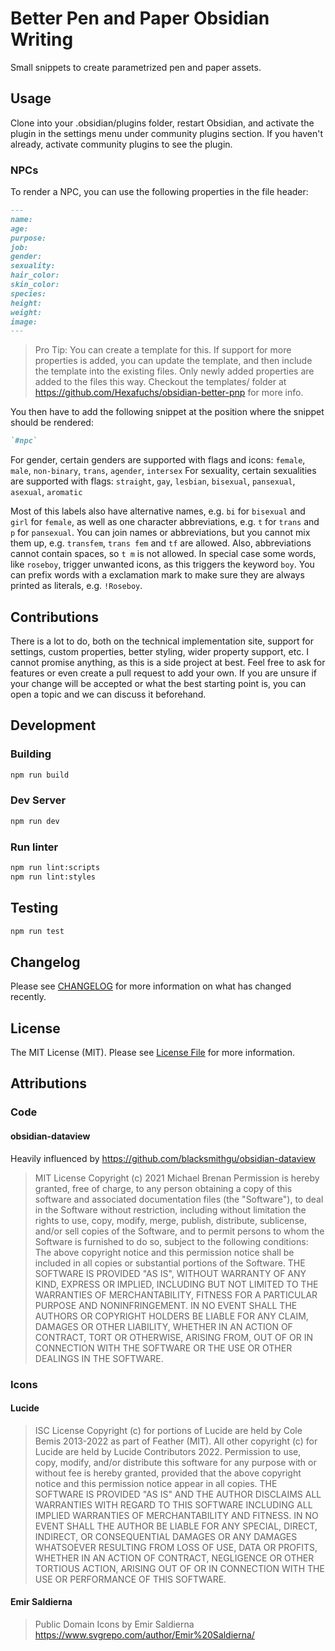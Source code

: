 # Better Pen and Paper Obsidian Writing

Small snippets to create parametrized pen and paper assets.

## Usage

Clone into your .obsidian/plugins folder, restart Obsidian, and activate the plugin in the settings menu under community plugins section. If you haven't already, activate community plugins to see the plugin.

### NPCs

To render a NPC, you can use the following properties in the file header:

```markdown
---
name:
age:
purpose:
job:
gender:
sexuality:
hair_color:
skin_color:
species:
height:
weight:
image:
---
```

> Pro Tip: You can create a template for this. If support for more properties is added, you can update the template, and then include the template into the existing files. Only newly added properties are added to the files this way. Checkout the templates/ folder at https://github.com/Hexafuchs/obsidian-better-pnp for more info.

You then have to add the following snippet at the position where the snippet should be rendered:

```markdown
`#npc`
```

For gender, certain genders are supported with flags and icons: `female`, `male`, `non-binary`, `trans`, `agender`, `intersex`
For sexuality, certain sexualities are supported with flags: `straight`, `gay`, `lesbian`, `bisexual`, `pansexual`, `asexual`, `aromatic`

Most of this labels also have alternative names, e.g. `bi` for `bisexual` and `girl` for `female`, as well as one character abbreviations, e.g. `t` for `trans` and `p` for `pansexual`. You can join names or abbreviations, but you cannot mix them up, e.g. `transfem`, `trans fem` and `tf` are allowed. Also, abbreviations cannot contain spaces, so `t m` is not allowed. In special case some words, like `roseboy`, trigger unwanted icons, as this triggers the keyword `boy`. You can prefix words with a exclamation mark to make sure they are always printed as literals, e.g. `!Roseboy`.

## Contributions

There is a lot to do, both on the technical implementation site, support for settings, custom properties, better styling, wider property support, etc. I cannot promise anything, as this is a side project at best. Feel free to ask for features or even create a pull request to add your own. If you are unsure if your change will be accepted or what the best starting point is, you can open a topic and we can discuss it beforehand.

## Development

### Building

```bash
npm run build
```

### Dev Server

```bash
npm run dev
```

### Run linter

```bash
npm run lint:scripts
npm run lint:styles
```

## Testing

```bash
npm run test
```

## Changelog

Please see [CHANGELOG](https://github.com/Hexafuchs/obsidian-better-pnp/blob/main/CHANGELOG.md) for more information on what has changed recently.

## License

The MIT License (MIT). Please see [License File](https://github.com/Hexafuchs/obsidian-better-pnp/blob/main/LICENSE.md) for more information.

## Attributions

### Code

#### obsidian-dataview

Heavily influenced by https://github.com/blacksmithgu/obsidian-dataview

> MIT License
> Copyright (c) 2021 Michael Brenan
> Permission is hereby granted, free of charge, to any person obtaining a copy
> of this software and associated documentation files (the "Software"), to deal
> in the Software without restriction, including without limitation the rights
> to use, copy, modify, merge, publish, distribute, sublicense, and/or sell
> copies of the Software, and to permit persons to whom the Software is
> furnished to do so, subject to the following conditions:
> The above copyright notice and this permission notice shall be included in all
> copies or substantial portions of the Software.
> THE SOFTWARE IS PROVIDED "AS IS", WITHOUT WARRANTY OF ANY KIND, EXPRESS OR
> IMPLIED, INCLUDING BUT NOT LIMITED TO THE WARRANTIES OF MERCHANTABILITY,
> FITNESS FOR A PARTICULAR PURPOSE AND NONINFRINGEMENT. IN NO EVENT SHALL THE
> AUTHORS OR COPYRIGHT HOLDERS BE LIABLE FOR ANY CLAIM, DAMAGES OR OTHER
> LIABILITY, WHETHER IN AN ACTION OF CONTRACT, TORT OR OTHERWISE, ARISING FROM,
> OUT OF OR IN CONNECTION WITH THE SOFTWARE OR THE USE OR OTHER DEALINGS IN THE
> SOFTWARE.

### Icons

#### Lucide

> ISC License
> Copyright (c) for portions of Lucide are held by Cole Bemis 2013-2022 as part of Feather (MIT). All other copyright (c) for Lucide are held by Lucide Contributors 2022.
> Permission to use, copy, modify, and/or distribute this software for any purpose with or without fee is hereby granted, provided that the above copyright notice and this permission notice appear in all copies.
> THE SOFTWARE IS PROVIDED "AS IS" AND THE AUTHOR DISCLAIMS ALL WARRANTIES WITH REGARD TO THIS SOFTWARE INCLUDING ALL IMPLIED WARRANTIES OF MERCHANTABILITY AND FITNESS. IN NO EVENT SHALL THE AUTHOR BE LIABLE FOR ANY SPECIAL, DIRECT, INDIRECT, OR CONSEQUENTIAL DAMAGES OR ANY DAMAGES WHATSOEVER RESULTING FROM LOSS OF USE, DATA OR PROFITS, WHETHER IN AN ACTION OF CONTRACT, NEGLIGENCE OR OTHER TORTIOUS ACTION, ARISING OUT OF OR IN CONNECTION WITH THE USE OR PERFORMANCE OF THIS SOFTWARE.

#### Emir Saldierna

> Public Domain Icons by Emir Saldierna https://www.svgrepo.com/author/Emir%20Saldierna/
